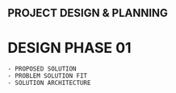 ## PROJECT DESIGN & PLANNING
# DESIGN PHASE 01
    - PROPOSED SOLUTION
    - PROBLEM SOLUTION FIT
    - SOLUTION ARCHITECTURE
    